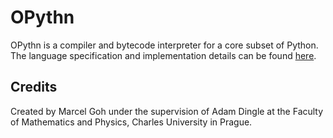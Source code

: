 # OPythn
OPythn is a compiler and bytecode interpreter for a core subset of Python. The language specification and implementation details can be found [here](./docs/specification.pdf).

## Credits
Created by Marcel Goh under the supervision of Adam Dingle at the Faculty of Mathematics and Physics, Charles University in Prague.
